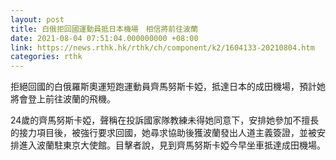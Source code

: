 ```yaml
---
layout: post
title: 白俄拒回國運動員抵日本機場　相信將前往波蘭
date: 2021-08-04 07:51:04.000000000 +08:00
link: https://news.rthk.hk/rthk/ch/component/k2/1604133-20210804.htm
categories: rthk
---
```


拒絕回國的白俄羅斯奧運短跑運動員齊馬努斯卡婭，抵達日本的成田機場，預計她將會登上前往波蘭的飛機。

24歲的齊馬努斯卡婭，聲稱在投訴國家隊教練未得她同意下，安排她參加不擅長的接力項目後，被強行要求回國，她尋求協助後獲波蘭發出人道主義簽證，並被安排進入波蘭駐東京大使館。目擊者說，見到齊馬努斯卡婭今早坐車抵達成田機場。
